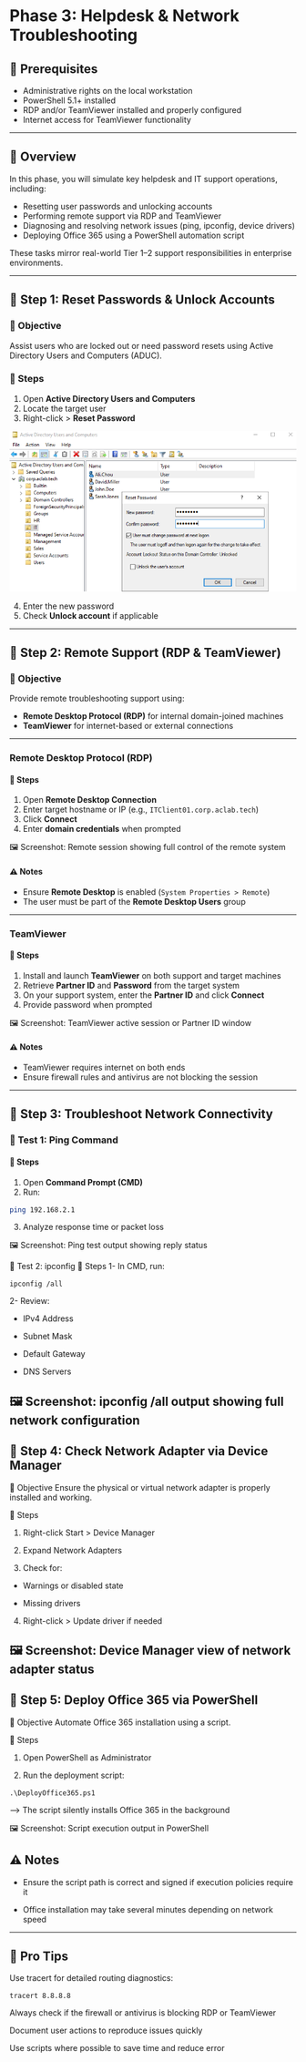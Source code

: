 # **Phase 3: Helpdesk & Network Troubleshooting**

## 🧰 Prerequisites

- Administrative rights on the local workstation  
- PowerShell 5.1+ installed  
- RDP and/or TeamViewer installed and properly configured  
- Internet access for TeamViewer functionality  

---

## 📌 **Overview**

In this phase, you will simulate key helpdesk and IT support operations, including:

- Resetting user passwords and unlocking accounts  
- Performing remote support via RDP and TeamViewer  
- Diagnosing and resolving network issues (ping, ipconfig, device drivers)  
- Deploying Office 365 using a PowerShell automation script  

These tasks mirror real-world Tier 1–2 support responsibilities in enterprise environments.

---

## 🔴 Step 1: Reset Passwords & Unlock Accounts

### 🎯 Objective

Assist users who are locked out or need password resets using Active Directory Users and Computers (ADUC).

### 🔧 Steps

1. Open **Active Directory Users and Computers**  
2. Locate the target user  
3. Right-click > **Reset Password**

![Reset-passwd](https://github.com/AliChoukatli/CyberShield-Enterprise/blob/main/Screenshots/Phase%202/reset-password.png)

4. Enter the new password  
5. Check **Unlock account** if applicable  

---

## 🔴 Step 2: Remote Support (RDP & TeamViewer)

### 🎯 Objective

Provide remote troubleshooting support using:

- **Remote Desktop Protocol (RDP)** for internal domain-joined machines  
- **TeamViewer** for internet-based or external connections  
---

### Remote Desktop Protocol (RDP)

#### 🔧 Steps

1. Open **Remote Desktop Connection**  
2. Enter target hostname or IP (e.g., `ITClient01.corp.aclab.tech`)  
3. Click **Connect**  
4. Enter **domain credentials** when prompted  

🖼️ Screenshot: Remote session showing full control of the remote system

#### ⚠️  Notes

- Ensure **Remote Desktop** is enabled (`System Properties > Remote`)  
- The user must be part of the **Remote Desktop Users** group  

---

### TeamViewer

#### 🔧 Steps

1. Install and launch **TeamViewer** on both support and target machines  
2. Retrieve **Partner ID** and **Password** from the target system  
3. On your support system, enter the **Partner ID** and click **Connect**  
4. Provide password when prompted  

🖼️ Screenshot: TeamViewer active session or Partner ID window

#### ⚠️  Notes

- TeamViewer requires internet on both ends  
- Ensure firewall rules and antivirus are not blocking the session  

---

## 🔴 Step 3: Troubleshoot Network Connectivity

### 🧪 Test 1: Ping Command

#### 🔧 Steps

1. Open **Command Prompt (CMD)**  
2. Run:

```bash
ping 192.168.2.1
```
3. Analyze response time or packet loss

🖼️ Screenshot: Ping test output showing reply status

🧪 Test 2: ipconfig
🔧 Steps
1- In CMD, run:
```
ipconfig /all
```
2- Review:

- IPv4 Address

- Subnet Mask

- Default Gateway

- DNS Servers

🖼️ Screenshot: ipconfig /all output showing full network configuration
---

## 🔴 Step 4: Check Network Adapter via Device Manager
🎯 Objective
Ensure the physical or virtual network adapter is properly installed and working.

🔧 Steps
1. Right-click Start > Device Manager

2. Expand Network Adapters

3. Check for:

- Warnings or disabled state

- Missing drivers

4. Right-click > Update driver if needed

🖼️ Screenshot: Device Manager view of network adapter status
---

## 🔴 Step 5: Deploy Office 365 via PowerShell
🎯 Objective
Automate Office 365 installation using a script.

🔧 Steps
1. Open PowerShell as Administrator

2. Run the deployment script:
```
.\DeployOffice365.ps1
```

--> The script silently installs Office 365 in the background

🖼️ Screenshot: Script execution output in PowerShell

## ⚠️ Notes
- Ensure the script path is correct and signed if execution policies require it

- Office installation may take several minutes depending on network speed
---

## 🧠 Pro Tips
Use tracert for detailed routing diagnostics:
```
tracert 8.8.8.8
```
Always check if the firewall or antivirus is blocking RDP or TeamViewer

Document user actions to reproduce issues quickly

Use scripts where possible to save time and reduce error


